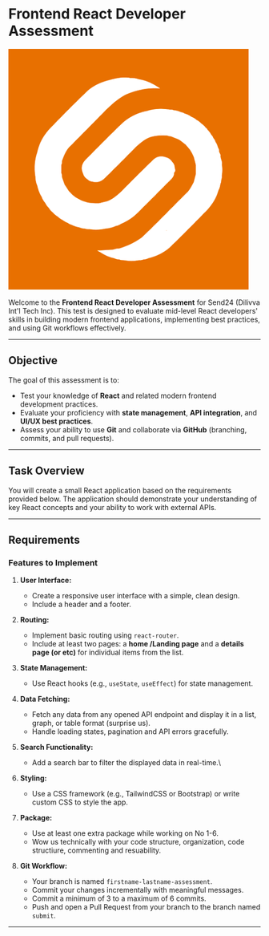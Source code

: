 # Frontend React Developer Assessment

![Dilivva Logo](./assets/dilivva-logo.png)

Welcome to the **Frontend React Developer Assessment** for Send24 (Dilivva Int'l Tech Inc). This test is designed to evaluate mid-level React developers' skills in building modern frontend applications, implementing best practices, and using Git workflows effectively.

---

## Objective

The goal of this assessment is to:
- Test your knowledge of **React** and related modern frontend development practices.
- Evaluate your proficiency with **state management**, **API integration**, and **UI/UX best practices**.
- Assess your ability to use **Git** and collaborate via **GitHub** (branching, commits, and pull requests).

---

## Task Overview

You will create a small React application based on the requirements provided below. The application should demonstrate your understanding of key React concepts and your ability to work with external APIs.

---

## Requirements

### Features to Implement
1. **User Interface:**
   - Create a responsive user interface with a simple, clean design.
   - Include a header and a footer.

2. **Routing:**
   - Implement basic routing using `react-router`.
   - Include at least two pages: a **home /Landing page** and a **details page (or etc)** for individual items from the list.
     
3. **State Management:**
   - Use React hooks (e.g., `useState`, `useEffect`) for state management.
     
4. **Data Fetching:**
   - Fetch any data from any opened API endpoint and display it in a list, graph, or table format (surprise us).
   - Handle loading states, pagination and API errors gracefully.

5. **Search Functionality:**
   - Add a search bar to filter the displayed data in real-time.\

6. **Styling:**
   - Use a CSS framework (e.g., TailwindCSS or Bootstrap) or write custom CSS to style the app.
  
7. **Package:**
   - Use at least one extra package while working on No 1-6.
   - Wow us technically with your code structure, organization, code structiure, commenting and resuability.

9. **Git Workflow:**
   - Your branch is named `firstname-lastname-assessment`.
   - Commit your changes incrementally with meaningful messages.
   - Commit a minimum of 3 to a maximum of 6 commits.
   - Push and open a Pull Request from your branch to the branch named `submit`.

---

